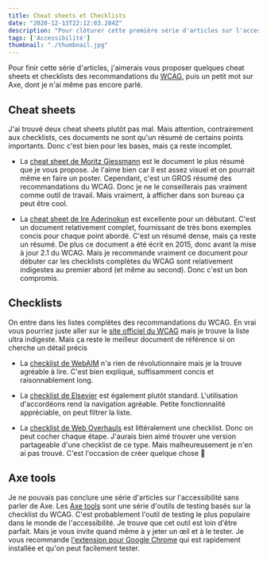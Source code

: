 ```yaml
---
title: Cheat sheets et Checklists
date: "2020-12-13T22:12:03.284Z"
description: "Pour clôturer cette première série d'articles sur l'accessibilité, je suis allé chercher quelques documents pour nous aider à synthétiser tout ça."
tags: ['Accessibilité']
thumbnail: "./thumbnail.jpg"
---
```


Pour finir cette série d'articles, j'aimerais vous proposer quelques cheat sheets et checklists des recommandations du [WCAG](https://www.w3.org/WAI/standards-guidelines/wcag/fr), puis un petit mot sur Axe, dont je n'ai même pas encore parlé.

## Cheat sheets

J'ai trouvé deux cheat sheets plutôt pas mal. Mais attention, contrairement aux checklists, ces documents ne sont qu'un résumé de certains points importants. Donc c'est bien pour les bases, mais ça reste incomplet.

- La [cheat sheet de Moritz Giessmann](https://moritzgiessmann.de/accessibility-cheatsheet/) est le document le plus résumé que je vous propose. Je l'aime bien car il est assez visuel et on pourrait même en faire un poster. Cependant, c'est un GROS résumé des recommandations du WCAG. Donc je ne le conseillerais pas vraiment comme outil de travail. Mais vraiment, à afficher dans son bureau ça peut être cool.

- La [cheat sheet de Ire Aderinokun](https://bitsofco.de/the-accessibility-cheatsheet/) est excellente pour un débutant. C'est un document relativement complet, fournissant de très bons exemples concis pour chaque point abordé. C'est un résumé dense, mais ça reste un résumé. De plus ce document a été écrit en 2015, donc avant la mise à jour 2.1 du WCAG. Mais je recommande vraiment ce document pour débuter car les checklists complètes du WCAG sont relativement indigestes au premier abord (et même au second). Donc c'est un bon compromis.

## Checklists

On entre dans les listes complètes des recommandations du WCAG. En vrai vous pourriez juste aller sur le [site officiel du WCAG](https://www.w3.org/TR/WCAG21/) mais je trouve la liste ultra indigeste. Mais ça reste le meilleur document de référence si on cherche un détail précis

- La [checklist de WebAIM](https://webaim.org/standards/wcag/checklist) n'a rien de révolutionnaire mais je la trouve agréable à lire. C'est bien expliqué, suffisamment concis et raisonnablement long.

- La [checklist de Elsevier](https://romeo.elsevier.com/accessibility_checklist/) est également plutôt standard. L'utilisation d'accordéons rend la navigation agréable. Petite fonctionnalité appréciable, on peut filtrer la liste.

- La [checklist de Web Overhauls](https://codepen.io/weboverhauls/full/zYvopYE) est littéralement une checklist. Donc on peut cocher chaque étape. J'aurais bien aimé trouver une version partageable d'une checklist de ce type. Mais malheureusement je n'en ai pas trouvé. C'est l'occasion de créer quelque chose 👷

## Axe tools

Je ne pouvais pas conclure une série d'articles sur l'accessibilité sans parler de Axe. Les [Axe tools](https://www.deque.com/axe/) sont une série d'outils de testing basés sur la checklist du WCAG. C'est probablement l'outil de testing le plus populaire dans le monde de l'accessibilité. Je trouve que cet outil est loin d'être parfait. Mais je vous invite quand même à y jeter un œil et à le tester. Je vous recommande [l'extension pour Google Chrome](https://chrome.google.com/webstore/detail/axe-web-accessibility-tes/lhdoppojpmngadmnindnejefpokejbdd) qui est rapidement installée et qu'on peut facilement tester.